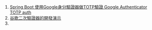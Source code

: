1. [Spring Boot 使用Google身分驗證器做TOTP驗證 Google Authenticator TOTP auth](https://matthung0807.blogspot.com/2021/02/spring-boot-google-authenticator-totp-auth.html)
2. [谷歌二次驗證器的開發演示 ](https://gitee.com/cabbage/java-study-demo/tree/master/two-step-verify-demo)
3. 